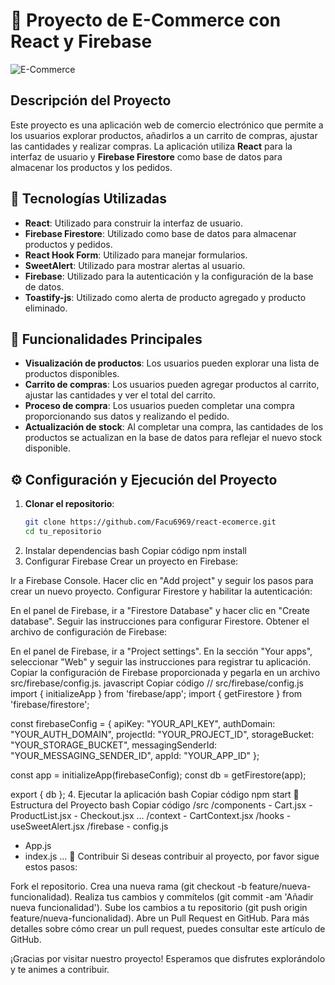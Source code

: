 # 🛒 Proyecto de E-Commerce con React y Firebase

![E-Commerce](https://react-ecomerce-sigma.vercel.app)

## Descripción del Proyecto

Este proyecto es una aplicación web de comercio electrónico que permite a los usuarios explorar productos, añadirlos a un carrito de compras, ajustar las cantidades y realizar compras. La aplicación utiliza **React** para la interfaz de usuario y **Firebase Firestore** como base de datos para almacenar los productos y los pedidos.

## 🚀 Tecnologías Utilizadas

- **React**: Utilizado para construir la interfaz de usuario.
- **Firebase Firestore**: Utilizado como base de datos para almacenar productos y pedidos.
- **React Hook Form**: Utilizado para manejar formularios.
- **SweetAlert**: Utilizado para mostrar alertas al usuario.
- **Firebase**: Utilizado para la autenticación y la configuración de la base de datos.
- **Toastify-js**: Utilizado como alerta de producto agregado y producto eliminado.

## 🎯 Funcionalidades Principales

- **Visualización de productos**: Los usuarios pueden explorar una lista de productos disponibles.
- **Carrito de compras**: Los usuarios pueden agregar productos al carrito, ajustar las cantidades y ver el total del carrito.
- **Proceso de compra**: Los usuarios pueden completar una compra proporcionando sus datos y realizando el pedido.
- **Actualización de stock**: Al completar una compra, las cantidades de los productos se actualizan en la base de datos para reflejar el nuevo stock disponible.

## ⚙️ Configuración y Ejecución del Proyecto

1. **Clonar el repositorio**:
   ```bash
   git clone https://github.com/Facu6969/react-ecomerce.git
   cd tu_repositorio
2. Instalar dependencias
bash
Copiar código
npm install
3. Configurar Firebase
Crear un proyecto en Firebase:

Ir a Firebase Console.
Hacer clic en "Add project" y seguir los pasos para crear un nuevo proyecto.
Configurar Firestore y habilitar la autenticación:

En el panel de Firebase, ir a "Firestore Database" y hacer clic en "Create database".
Seguir las instrucciones para configurar Firestore.
Obtener el archivo de configuración de Firebase:

En el panel de Firebase, ir a "Project settings".
En la sección "Your apps", seleccionar "Web" y seguir las instrucciones para registrar tu aplicación.
Copiar la configuración de Firebase proporcionada y pegarla en un archivo src/firebase/config.js.
javascript
Copiar código
// src/firebase/config.js
import { initializeApp } from 'firebase/app';
import { getFirestore } from 'firebase/firestore';

const firebaseConfig = {
  apiKey: "YOUR_API_KEY",
  authDomain: "YOUR_AUTH_DOMAIN",
  projectId: "YOUR_PROJECT_ID",
  storageBucket: "YOUR_STORAGE_BUCKET",
  messagingSenderId: "YOUR_MESSAGING_SENDER_ID",
  appId: "YOUR_APP_ID"
};

const app = initializeApp(firebaseConfig);
const db = getFirestore(app);

export { db };
4. Ejecutar la aplicación
bash
Copiar código
npm start
📂 Estructura del Proyecto
bash
Copiar código
/src
  /components
    - Cart.jsx
    - ProductList.jsx
    - Checkout.jsx
    ...
  /context
    - CartContext.jsx
  /hooks
    - useSweetAlert.jsx
  /firebase
    - config.js
  - App.js
  - index.js
  ...
🤝 Contribuir
Si deseas contribuir al proyecto, por favor sigue estos pasos:

Fork el repositorio.
Crea una nueva rama (git checkout -b feature/nueva-funcionalidad).
Realiza tus cambios y commítelos (git commit -am 'Añadir nueva funcionalidad').
Sube los cambios a tu repositorio (git push origin feature/nueva-funcionalidad).
Abre un Pull Request en GitHub.
Para más detalles sobre cómo crear un pull request, puedes consultar este artículo de GitHub.

¡Gracias por visitar nuestro proyecto! Esperamos que disfrutes explorándolo y te animes a contribuir.
